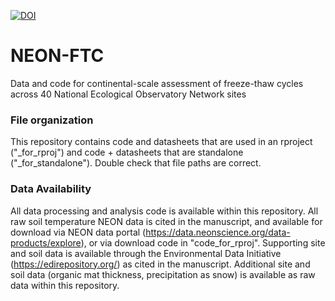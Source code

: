 <a href="https://zenodo.org/doi/10.5281/zenodo.10654856"><img src="https://zenodo.org/badge/297758371.svg" alt="DOI"></a>

# NEON-FTC
Data and code for continental-scale assessment of freeze-thaw cycles across 40 National Ecological Observatory Network sites

### File organization
This repository contains code and datasheets that are used in an rproject ("_for_rproj") and code + datasheets that are standalone ("_for_standalone"). Double check that file paths are correct. 

### Data Availability
All data processing and analysis code is available within this repository. All raw soil temperature NEON data is cited in the manuscript, and available for download via NEON data portal (https://data.neonscience.org/data-products/explore), or via download code in "code_for_rproj". Supporting site and soil data is available through the Environmental Data Initiative (https://edirepository.org/) as cited in the manuscript. Additional site and soil data (organic mat thickness, precipitation as snow) is available as raw data within this repository.
